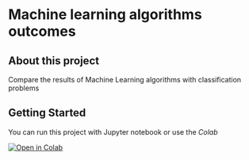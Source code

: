 # Machine learning algorithms outcomes

## About this project

Compare the results of Machine Learning algorithms with classification problems

## Getting Started

You can run this project with Jupyter notebook or use the *Colab*

[![Open in Colab](https://colab.research.google.com/assets/colab-badge.svg)](https://colab.research.google.com/github/elileal/Report_Machine_Learning/blob/master/Divorce.ipynb)


